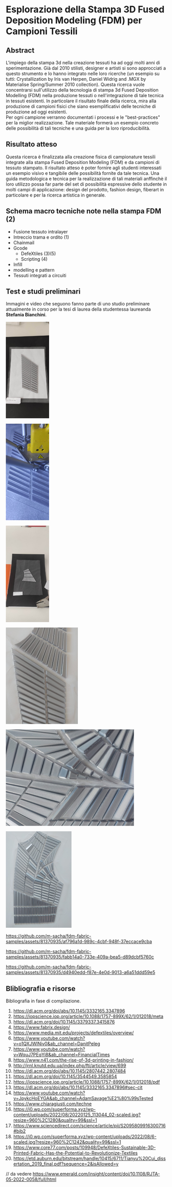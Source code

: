# Esplorazione della Stampa 3D Fused Deposition Modeling (FDM) per Campioni Tessili

## Abstract
L'impiego della stampa 3d nella creazione tessuti ha ad oggi molti anni di sperimentazione. Già dal 2010 stilisti, designer e artisti si sono approcciati a questo strumento e lo hanno integrato nelle loro ricerche (un esempio su tutti: Crystallization by Iris van Herpen, Daniel Widrig and .MGX by Materialise Spring/Summer 2010 collection).
Questa ricerca vuole concentrarsi sull'utilizzo della tecnologia di stampa 3d Fused Deposition Modelling (FDM) nella produzione tessuti o nell'integrazione di tale tecnica in tessuti esistenti. In particolare il risultato finale della ricerca, mira alla produzione di campioni fisici che siano esemplificativi delle tecniche di produzione ad oggi esistenti.
<br /> 
Per ogni campione verranno documentati i processi e le "best-practices" per la miglior realizzazione. 
Tale materiale formerà un esempio concreto delle possibilità di tali tecniche e una guida per la loro riproducibilità.

## Risultato atteso
Questa ricerca è finalizzata alla creazione fisica di campionature tessili integrate alla stampa Fused Deposition Modeling (FDM) e da campioni di tessuto stampato.
Il risultato atteso è poter fornire agli studenti interessati un esempio visivo e tangibile delle possibilità fornite da tale tecnica. 
Una guida metodologica e tecnica per la realizzazione di tali materiali anffinchè il loro utilizzo possa far parte del set di possibilità espressive dello studente in molti campi di applicazione: design del prodotto, fashion design, fiberart in particolare e per la ricerca artistica in generale.

## Schema macro tecniche note nella stampa FDM (2)

- Fusione tessuto intralayer
- Intreccio trama e ordito (1)
- Chainmail
- Gcode
  - DefeXtiles (3)(5)
  - Scripting (4)
- Infill
- modelling e pattern
- Tessuti integrati a circuiti

## Test e studi preliminari

Immagini e video che seguono fanno parte di uno studio preliminare attualmente in corso per la tesi di laurea della studentessa laureanda **Stefania Bianchini**.

<img
  src="/img/1.jpg" 
  alt="Alt text" 
  title="Optional title" 
  style="display: inline-block; margin: 0 auto; max-height: 300px">

  <img
  src="/img/2.jpg" 
  alt="Alt text" 
  title="Optional title" 
  style="display: inline-block; margin: 0 auto; max-height: 300px">

  <img
  src="/img/3.jpg" 
  alt="Alt text" 
  title="Optional title" 
  style="display: inline-block; margin: 0 auto; max-height: 300px">

  <img
  src="/img/WhatsApp Image 2023-09-22 at 10.34.59.jpeg" 
  alt="Alt text" 
  title="Optional title" 
  style="display: inline-block; margin: 0 auto; max-height: 300px">

  <img
  src="/img/WhatsApp Image 2023-09-29 at 10.21.35 (1).jpeg" 
  alt="Alt text" 
  title="Optional title" 
  style="display: inline-block; margin: 0 auto; max-height: 300px">

  <img
  src="/img/WhatsApp Image 2023-09-29 at 10.21.35.jpeg" 
  alt="Alt text" 
  title="Optional title" 
  style="display: inline-block; margin: 0 auto; max-height: 300px">
  

https://github.com/m-sacha/fdm-fabric-samples/assets/81370935/af796a1d-989c-4cbf-948f-37eccace9cba

https://github.com/m-sacha/fdm-fabric-samples/assets/81370935/fabb14a0-733e-409a-bea5-d89dcbf5760c


https://github.com/m-sacha/fdm-fabric-samples/assets/81370935/d4940edd-f87e-4e0d-9013-a6a51ddd59e5




## Blibliografia e risorse

Bibliografia in fase di compilazione.

1. https://dl.acm.org/doi/abs/10.1145/3332165.3347896
2. https://iopscience.iop.org/article/10.1088/1757-899X/62/1/012018/meta
3. https://dl.acm.org/doi/10.1145/3379337.3415876
4. https://www.fabrix.design/
5. https://www.media.mit.edu/projects/defextiles/overview/
6. https://www.youtube.com/watch?v=o1QXJWlNiv0&ab_channel=DanitPeleg
7. https://www.youtube.com/watch?v=WquJ7PEqYi8&ab_channel=FinancialTimes
8. https://www.n41.com/the-rise-of-3d-printing-in-fashion/
9. http://jrnl.knutd.edu.ua/index.php/fti/article/view/699
10. https://dl.acm.org/doi/abs/10.1145/2807442.2807484
11. https://dl.acm.org/doi/10.1145/3544549.3585854
12. https://iopscience.iop.org/article/10.1088/1757-899X/62/1/012018/pdf
13. https://dl.acm.org/doi/abs/10.1145/3332165.3347896#sec-cit
14. https://www.youtube.com/watch?v=JpykcHoEYGA&ab_channel=AdamSavage%E2%80%99sTested
15. https://www.chiaragiusti.com/techne
16. https://i0.wp.com/superforma.xyz/wp-content/uploads/2022/08/20220125_113044_02-scaled.jpg?resize=960%2C1280&quality=99&ssl=1
17. https://www.sciencedirect.com/science/article/pii/S2095809916300716#bib2
18. https://i0.wp.com/superforma.xyz/wp-content/uploads/2022/08/6-scaled.jpg?resize=960%2C1242&quality=99&ssl=1
19. https://www.core77.com/posts/109948/DefeXtiles-Sustainable-3D-Printed-Fabric-Has-the-Potential-to-Revolutionize-Textiles
20. https://etd.auburn.edu/bitstream/handle/10415/6711/Tianyu%20Cui_dissertation_2019_final.pdf?sequence=2&isAllowed=y

// da vedere
https://www.emerald.com/insight/content/doi/10.1108/RJTA-05-2022-0058/full/html
